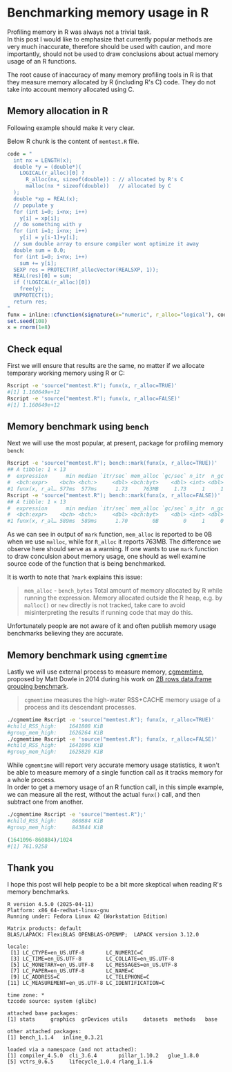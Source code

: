 
# Benchmarking memory usage in R

Profiling memory in R was always not a trivial task.  
In this post I would like to emphasize that currently popular methods are very much inaccurate, therefore should be used with caution, and more importantly, should not be used to draw conclusions about actual memory usage of an R functions.  

The root cause of inaccuracy of many memory profiling tools in R is that they measure memory allocated by R (including R's C) code. They do not take into account memory allocated using C.  

## Memory allocation in R

Following example should make it very clear.  

Below R chunk is the content of `memtest.R` file.
```r
code = "
  int nx = LENGTH(x);
  double *y = (double*)(
    LOGICAL(r_alloc)[0] ?
      R_alloc(nx, sizeof(double)) : // allocated by R's C
      malloc(nx * sizeof(double))   // allocated by C
  );
  double *xp = REAL(x);
  // populate y
  for (int i=0; i<nx; i++)
    y[i] = xp[i];
  // do something with y
  for (int i=1; i<nx; i++)
    y[i] = y[i-1]+y[i];
  // sum double array to ensure compiler wont optimize it away
  double sum = 0.0;
  for (int i=0; i<nx; i++)
    sum += y[i];
  SEXP res = PROTECT(Rf_allocVector(REALSXP, 1));
  REAL(res)[0] = sum;
  if (!LOGICAL(r_alloc)[0])
    free(y);
  UNPROTECT(1);
  return res;
"
funx = inline::cfunction(signature(x="numeric", r_alloc="logical"), code, language="C")
set.seed(108)
x = rnorm(1e8)
```

## Check equal

First we will ensure that results are the same, no matter if we allocate temporary working memory using R or C:

```sh
Rscript -e 'source("memtest.R"); funx(x, r_alloc=TRUE)'
#[1] 1.160649e+12
Rscript -e 'source("memtest.R"); funx(x, r_alloc=FALSE)'
#[1] 1.160649e+12
```

## Memory benchmark using `bench`

Next we will use the most popular, at present, package for profiling memory `bench`:

```sh
Rscript -e 'source("memtest.R"); bench::mark(funx(x, r_alloc=TRUE))'
## A tibble: 1 × 13
#  expression      min median `itr/sec` mem_alloc `gc/sec` n_itr  n_gc total_time
#  <bch:expr>    <bch> <bch:>     <dbl> <bch:byt>    <dbl> <int> <dbl>   <bch:tm>
#1 funx(x, r_al… 577ms  577ms      1.73     763MB     1.73     1     1      577ms
Rscript -e 'source("memtest.R"); bench::mark(funx(x, r_alloc=FALSE))'
## A tibble: 1 × 13
#  expression      min median `itr/sec` mem_alloc `gc/sec` n_itr  n_gc total_time
#  <bch:expr>    <bch> <bch:>     <dbl> <bch:byt>    <dbl> <int> <dbl>   <bch:tm>
#1 funx(x, r_al… 589ms  589ms      1.70        0B        0     1     0      589ms
```

As we can see in output of `mark` function, `mem_alloc` is reported to be 0B when we use `malloc`, while for `R_alloc` it reports 763MB. The difference we observe here should serve as a warning. If one wants to use `mark` function to draw conculsion about memory usage, one should as well examine source code of the function that is being benchmarked.

It is worth to note that `?mark` explains this issue:

> `mem_alloc` - `bench_bytes` Total amount of memory allocated by R while running the expression. Memory allocated outside the R heap, e.g. by `malloc()` or `new` directly is not tracked, take care to avoid misinterpreting the results if running code that may do this.

Unfortunately people are not aware of it and often publish memory usage benchmarks believing they are accurate.

## Memory benchmark using `cgmemtime`

Lastly we will use external process to measure memory, [cgmemtime](https://github.com/gsauthof), proposed by Matt Dowle in 2014 during his work on [2B rows data.frame grouping benchmark](https://github.com/Rdatatable/data.table/wiki/Benchmarks-:-Grouping).

> `cgmemtime` measures the high-water RSS+CACHE memory usage of a process and its descendant processes.

```sh
./cgmemtime Rscript -e 'source("memtest.R"); funx(x, r_alloc=TRUE)'
#child_RSS_high:    1641808 KiB
#group_mem_high:    1626264 KiB
./cgmemtime Rscript -e 'source("memtest.R"); funx(x, r_alloc=FALSE)'
#child_RSS_high:    1641096 KiB
#group_mem_high:    1625820 KiB
```

While `cgmemtime` will report very accurate memory usage statistics, it won't be able to measure memory of a single function call as it tracks memory for a whole process.  
In order to get a memory usage of an R function call, in this simple example, we can measure all the rest, without the actual `funx()` call, and then subtract one from another.

```sh
./cgmemtime Rscript -e 'source("memtest.R");'
#child_RSS_high:     860884 KiB
#group_mem_high:     843844 KiB
```

```r
(1641096-860884)/1024
#[1] 761.9258
```

## Thank you

I hope this post will help people to be a bit more skeptical when reading R's memory benchmarks.

```
R version 4.5.0 (2025-04-11)
Platform: x86_64-redhat-linux-gnu
Running under: Fedora Linux 42 (Workstation Edition)

Matrix products: default
BLAS/LAPACK: FlexiBLAS OPENBLAS-OPENMP;  LAPACK version 3.12.0

locale:
 [1] LC_CTYPE=en_US.UTF-8       LC_NUMERIC=C              
 [3] LC_TIME=en_US.UTF-8        LC_COLLATE=en_US.UTF-8    
 [5] LC_MONETARY=en_US.UTF-8    LC_MESSAGES=en_US.UTF-8   
 [7] LC_PAPER=en_US.UTF-8       LC_NAME=C                 
 [9] LC_ADDRESS=C               LC_TELEPHONE=C            
[11] LC_MEASUREMENT=en_US.UTF-8 LC_IDENTIFICATION=C       

time zone: *
tzcode source: system (glibc)

attached base packages:
[1] stats     graphics  grDevices utils     datasets  methods   base     

other attached packages:
[1] bench_1.1.4   inline_0.3.21

loaded via a namespace (and not attached):
[1] compiler_4.5.0  cli_3.6.4       pillar_1.10.2   glue_1.8.0     
[5] vctrs_0.6.5     lifecycle_1.0.4 rlang_1.1.6   
```

